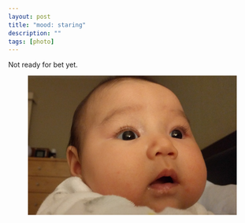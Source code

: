 ```yaml
---
layout: post
title: "mood: staring"
description: ""
tags: [photo]
---
```


Not ready for bet yet.

<figure>
    <img src="/images/staring_small.jpg">
</figure>
